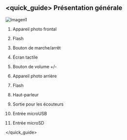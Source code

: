## <quick_guide> Présentation générale


![Imagen1](http://static.energysistem.com/images/manuals/42545/56a6427804adb.jpg)

1. Appareil photo frontal

2. Flash

3. Bouton de marche/arrêt

4. Écran tactile

5. Bouton de volume +/-

6. Appareil photo arrière

7. Flash

8. Haut-parleur

9. Sortie pour les écouteurs

10. Entrée microUSB

11. Entrée microSD

</quick_guide>
